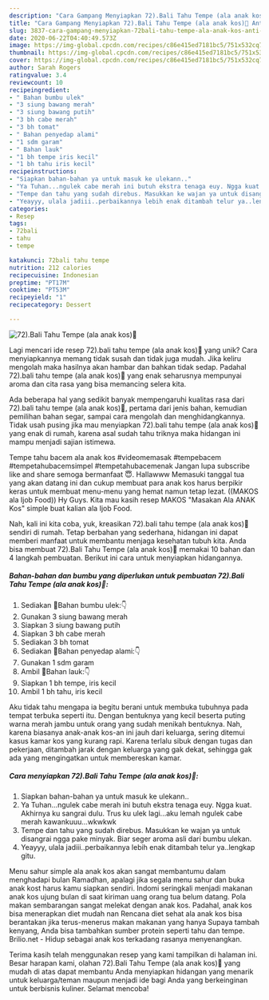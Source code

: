```yaml
---
description: "Cara Gampang Menyiapkan 72).Bali Tahu Tempe (ala anak kos)🍅 Anti Gagal"
title: "Cara Gampang Menyiapkan 72).Bali Tahu Tempe (ala anak kos)🍅 Anti Gagal"
slug: 3837-cara-gampang-menyiapkan-72bali-tahu-tempe-ala-anak-kos-anti-gagal
date: 2020-06-22T04:40:49.573Z
image: https://img-global.cpcdn.com/recipes/c86e415ed7181bc5/751x532cq70/72bali-tahu-tempe-ala-anak-kos🍅-foto-resep-utama.jpg
thumbnail: https://img-global.cpcdn.com/recipes/c86e415ed7181bc5/751x532cq70/72bali-tahu-tempe-ala-anak-kos🍅-foto-resep-utama.jpg
cover: https://img-global.cpcdn.com/recipes/c86e415ed7181bc5/751x532cq70/72bali-tahu-tempe-ala-anak-kos🍅-foto-resep-utama.jpg
author: Sarah Rogers
ratingvalue: 3.4
reviewcount: 10
recipeingredient:
- " Bahan bumbu ulek"
- "3 siung bawang merah"
- "3 siung bawang putih"
- "3 bh cabe merah"
- "3 bh tomat"
- " Bahan penyedap alami"
- "1 sdm garam"
- " Bahan lauk"
- "1 bh tempe iris kecil"
- "1 bh tahu iris kecil"
recipeinstructions:
- "Siapkan bahan-bahan ya untuk masuk ke ulekann.."
- "Ya Tuhan...ngulek cabe merah ini butuh ekstra tenaga euy. Ngga kuat. Akhirnya ku sangrai dulu. Trus ku ulek lagi...aku lemah ngulek cabe merah kawankuuu...wkwkwk"
- "Tempe dan tahu yang sudah direbus. Masukkan ke wajan ya untuk disangrai ngga pake minyak. Biar seger aroma asli dari bumbu ulekan."
- "Yeayyy, ulala jadiii..perbaikannya lebih enak ditambah telur ya..lengkap gitu."
categories:
- Resep
tags:
- 72bali
- tahu
- tempe

katakunci: 72bali tahu tempe 
nutrition: 212 calories
recipecuisine: Indonesian
preptime: "PT17M"
cooktime: "PT53M"
recipeyield: "1"
recipecategory: Dessert

---
```



![72).Bali Tahu Tempe (ala anak kos)🍅](https://img-global.cpcdn.com/recipes/c86e415ed7181bc5/751x532cq70/72bali-tahu-tempe-ala-anak-kos🍅-foto-resep-utama.jpg)

Lagi mencari ide resep 72).bali tahu tempe (ala anak kos)🍅 yang unik? Cara menyiapkannya memang tidak susah dan tidak juga mudah. Jika keliru mengolah maka hasilnya akan hambar dan bahkan tidak sedap. Padahal 72).bali tahu tempe (ala anak kos)🍅 yang enak seharusnya mempunyai aroma dan cita rasa yang bisa memancing selera kita.

Ada beberapa hal yang sedikit banyak mempengaruhi kualitas rasa dari 72).bali tahu tempe (ala anak kos)🍅, pertama dari jenis bahan, kemudian pemilihan bahan segar, sampai cara mengolah dan menghidangkannya. Tidak usah pusing jika mau menyiapkan 72).bali tahu tempe (ala anak kos)🍅 yang enak di rumah, karena asal sudah tahu triknya maka hidangan ini mampu menjadi sajian istimewa.

Tempe tahu bacem ala anak kos #videomemasak #tempebacem #tempetahubacemsimpel #tempetahubacemenak Jangan lupa subscribe like and share semoga bermanfaat 😇. Hallawww Memasuki tanggal tua yang akan datang ini dan cukup membuat para anak kos harus berpikir keras untuk membuat menu-menu yang hemat namun tetap lezat. ((MAKOS ala Ijob Food)) Hy Guys. Kita mau kasih resep MAKOS &#34;Masakan Ala ANAK Kos&#34; simple buat kalian ala Ijob Food.


Nah, kali ini kita coba, yuk, kreasikan 72).bali tahu tempe (ala anak kos)🍅 sendiri di rumah. Tetap berbahan yang sederhana, hidangan ini dapat memberi manfaat untuk membantu menjaga kesehatan tubuh kita. Anda bisa membuat 72).Bali Tahu Tempe (ala anak kos)🍅 memakai 10 bahan dan 4 langkah pembuatan. Berikut ini cara untuk menyiapkan hidangannya.

<!--inarticleads1-->

##### Bahan-bahan dan bumbu yang diperlukan untuk pembuatan 72).Bali Tahu Tempe (ala anak kos)🍅:

1. Sediakan  🔵Bahan bumbu ulek:👇
1. Gunakan 3 siung bawang merah
1. Siapkan 3 siung bawang putih
1. Siapkan 3 bh cabe merah
1. Sediakan 3 bh tomat
1. Sediakan  🔵Bahan penyedap alami:👇
1. Gunakan 1 sdm garam
1. Ambil  🔵Bahan lauk:👇
1. Siapkan 1 bh tempe, iris kecil
1. Ambil 1 bh tahu, iris kecil


Aku tidak tahu mengapa ia begitu berani untuk membuka tubuhnya pada tempat terbuka seperti itu. Dengan bentuknya yang kecil beserta puting warna merah jambu untuk orang yang sudah menikah bentuknya. Nah, karena biasanya anak-anak kos-an ini jauh dari keluarga, sering ditemui kasus kamar kos yang kurang rapi. Karena terlalu sibuk dengan tugas dan pekerjaan, ditambah jarak dengan keluarga yang gak dekat, sehingga gak ada yang mengingatkan untuk membereskan kamar. 

<!--inarticleads2-->

##### Cara menyiapkan 72).Bali Tahu Tempe (ala anak kos)🍅:

1. Siapkan bahan-bahan ya untuk masuk ke ulekann..
1. Ya Tuhan...ngulek cabe merah ini butuh ekstra tenaga euy. Ngga kuat. Akhirnya ku sangrai dulu. Trus ku ulek lagi...aku lemah ngulek cabe merah kawankuuu...wkwkwk
1. Tempe dan tahu yang sudah direbus. Masukkan ke wajan ya untuk disangrai ngga pake minyak. Biar seger aroma asli dari bumbu ulekan.
1. Yeayyy, ulala jadiii..perbaikannya lebih enak ditambah telur ya..lengkap gitu.


Menu sahur simple ala anak kos akan sangat membantumu dalam menghadapi bulan Ramadhan, apalagi jika segala menu sahur dan buka anak kost harus kamu siapkan sendiri. Indomi seringkali menjadi makanan anak kos ujung bulan di saat kiriman uang orang tua belum datang. Pola makan sembarangan sangat melekat dengan anak kos. Padahal, anak kos bisa menerapkan diet mudah nan Rencana diet sehat ala anak kos bisa berantakan jika terus-menerus makan makanan yang hanya Supaya tambah kenyang, Anda bisa tambahkan sumber protein seperti tahu dan tempe. Brilio.net - Hidup sebagai anak kos terkadang rasanya menyenangkan. 

Terima kasih telah menggunakan resep yang kami tampilkan di halaman ini. Besar harapan kami, olahan 72).Bali Tahu Tempe (ala anak kos)🍅 yang mudah di atas dapat membantu Anda menyiapkan hidangan yang menarik untuk keluarga/teman maupun menjadi ide bagi Anda yang berkeinginan untuk berbisnis kuliner. Selamat mencoba!
